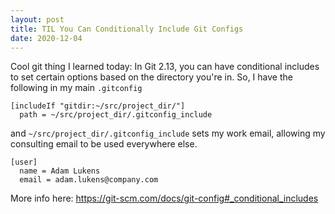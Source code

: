 ```yaml
---
layout: post
title: TIL You Can Conditionally Include Git Configs
date: 2020-12-04
---
```


Cool git thing I learned today: In Git 2.13, you can have conditional includes to set certain options based on the directory you're in. So, I have the following in my main `.gitconfig`

```
[includeIf "gitdir:~/src/project_dir/"]
  path = ~/src/project_dir/.gitconfig_include
```

and `~/src/project_dir/.gitconfig_include` sets my work email, allowing my consulting email to be used everywhere else.

```
[user]
  name = Adam Lukens
  email = adam.lukens@company.com
```

More info here: https://git-scm.com/docs/git-config#_conditional_includes
